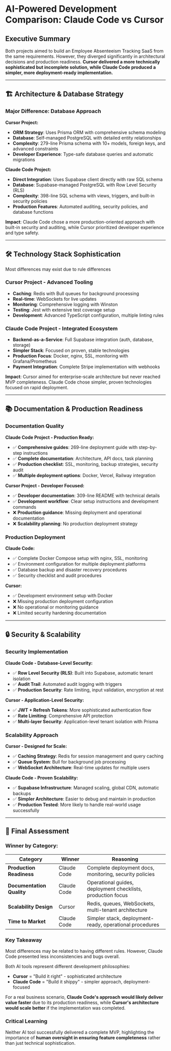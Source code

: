 # AI-Powered Development Comparison: Claude Code vs Cursor

## Executive Summary

Both projects aimed to build an Employee Absenteeism Tracking SaaS from the same requirements. However, they diverged significantly in architectural decisions and production readiness. **Cursor delivered a more technically sophisticated but incomplete solution, while Claude Code produced a simpler, more deployment-ready implementation.**

---

## 🏗️ **Architecture & Database Strategy**

### **Major Difference: Database Approach**

**Cursor Project:**
- **ORM Strategy**: Uses Prisma ORM with comprehensive schema modeling
- **Database**: Self-managed PostgreSQL with detailed entity relationships  
- **Complexity**: 279-line Prisma schema with 10+ models, foreign keys, and advanced constraints
- **Developer Experience**: Type-safe database queries and automatic migrations

**Claude Code Project:**  
- **Direct Integration**: Uses Supabase client directly with raw SQL schema
- **Database**: Supabase-managed PostgreSQL with Row Level Security (RLS)
- **Complexity**: 398-line SQL schema with views, triggers, and built-in security policies
- **Production Features**: Automated auditing, security policies, and database functions

**Impact**: Claude Code chose a more production-oriented approach with built-in security and auditing, while Cursor prioritized developer experience and type safety.

---

## 🛠️ **Technology Stack Sophistication**

Most differences may exist due to rule differences

### **Cursor Project - Advanced Tooling**
- **Caching**: Redis with Bull queues for background processing
- **Real-time**: WebSockets for live updates  
- **Monitoring**: Comprehensive logging with Winston
- **Testing**: Jest with extensive test coverage setup
- **Development**: Advanced TypeScript configuration, multiple linting rules

### **Claude Code Project - Integrated Ecosystem**  
- **Backend-as-a-Service**: Full Supabase integration (auth, database, storage)
- **Simpler Stack**: Focused on proven, stable technologies
- **Production Focus**: Docker, nginx, SSL, monitoring with Grafana/Prometheus
- **Payment Integration**: Complete Stripe implementation with webhooks

**Impact**: Cursor aimed for enterprise-scale architecture but never reached MVP completeness. Claude Code chose simpler, proven technologies focused on rapid deployment.

---

## 📚 **Documentation & Production Readiness**

### **Documentation Quality**

**Claude Code Project - Production Ready:**
- ✅ **Comprehensive guides**: 269-line deployment guide with step-by-step instructions
- ✅ **Complete documentation**: Architecture, API docs, task planning
- ✅ **Production checklist**: SSL, monitoring, backup strategies, security audit
- ✅ **Multiple deployment options**: Docker, Vercel, Railway integration

**Cursor Project - Developer Focused:**
- ✅ **Developer documentation**: 309-line README with technical details
- ✅ **Development workflow**: Clear setup instructions and development commands
- ❌ **Production guidance**: Missing deployment and operational documentation
- ❌ **Scalability planning**: No production deployment strategy

### **Production Deployment**

**Claude Code:**
- ✅ Complete Docker Compose setup with nginx, SSL, monitoring
- ✅ Environment configuration for multiple deployment platforms  
- ✅ Database backup and disaster recovery procedures
- ✅ Security checklist and audit procedures

**Cursor:**  
- ✅ Development environment setup with Docker
- ❌ Missing production deployment configuration
- ❌ No operational or monitoring guidance
- ❌ Limited security hardening documentation

---

## 🔒 **Security & Scalability**

### **Security Implementation**

**Claude Code - Database-Level Security:**
- ✅ **Row Level Security (RLS)**: Built into Supabase, automatic tenant isolation
- ✅ **Audit Trail**: Automated audit logging with triggers
- ✅ **Production Security**: Rate limiting, input validation, encryption at rest

**Cursor - Application-Level Security:**
- ✅ **JWT + Refresh Tokens**: More sophisticated authentication flow
- ✅ **Rate Limiting**: Comprehensive API protection
- ✅ **Multi-layer Security**: Application-level tenant isolation with Prisma

### **Scalability Approach**

**Cursor - Designed for Scale:**
- ✅ **Caching Strategy**: Redis for session management and query caching
- ✅ **Queue System**: Bull for background job processing
- ✅ **WebSocket Architecture**: Real-time updates for multiple users

**Claude Code - Proven Scalability:**
- ✅ **Supabase Infrastructure**: Managed scaling, global CDN, automatic backups
- ✅ **Simpler Architecture**: Easier to debug and maintain in production
- ✅ **Production Tested**: More likely to handle real-world usage successfully

---


## 🎯 **Final Assessment**

### **Winner by Category:**

| Category | Winner | Reasoning |
|----------|---------|-----------|
| **Production Readiness** | Claude Code | Complete deployment docs, monitoring, security policies |
| **Documentation Quality** | Claude Code | Operational guides, deployment checklists, production focus |
| **Scalability Design** | Cursor | Redis, queues, WebSockets, multi-tenant architecture |
| **Time to Market** | Claude Code | Simpler stack, deployment-ready, operational procedures |

### **Key Takeaway**

Most differences may be related to having different rules. However, Claude Code presented less inconsistencies and bugs overall.

Both AI tools represent different development philosophies:

- **Cursor** = "Build it right" - sophisticated architecture
- **Claude Code** = "Build it shippy" - simpler approach, deployment-focused

For a real business scenario, **Claude Code's approach would likely deliver value faster** due to its production readiness, while **Cursor's architecture would scale better** if the implementation was completed.

### **Critical Learning**

Neither AI tool successfully delivered a complete MVP, highlighting the importance of **human oversight in ensuring feature completeness** rather than just technical sophistication.
